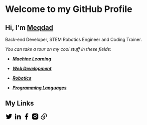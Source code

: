 # Welcome to my GitHub Profile
## Hi, I'm [Meqdad](https://meqdad.me/)

Back-end Developer, STEM Robotics Engineer and Coding Trainer.

_You can take a tour on my cool stuff in these fields:_

- ***[Machine Learning](https://github.com/MeqdadDarweesh/Machine-Learning)***

- ***[Web Development](https://github.com/MeqdadDarweesh/Web-Development)***

- ***[Robotics](https://github.com/MeqdadDarweesh/Robotics)***

- ***[Programming Languages](https://github.com/MeqdadDarweesh/Programming-Languages)***



## My Links


[![Twitter Logo](/logos/twitter.png)](https://twitter.com/MeqdadDev)
[![LinkedIn Logo](\logos\linkedin.png)](https://www.linkedin.com/in/meqdad-darweesh/)
[![Facebook Logo](\logos\facebook.png)](https://www.facebook.com/MeqdadDev)
[![Instagram Logo](\logos\instagram.png)](https://www.instagram.com/Meqdad.Dev)
[![Portfolio Logo](\logos\links.png)](https://meqdad.me/)
